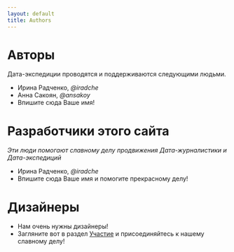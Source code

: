 ```yaml
---
layout: default
title: Authors
---
```


# Авторы

Дата-экспедиции проводятся и поддерживаются следующими людьми.

* Ирина Радченко, *@iradche*
* Анна Сакоян, *@ansakoy*
* Впишите сюда Ваше имя!

# Разработчики этого сайта

*Эти люди помогают славному делу продвижения Дата-журналистики и Дата-экспедиций*

* Ирина Радченко, *@iradche*
* Впишите сюда Ваше имя и помогите прекрасному делу!
 

# Дизайнеры

* Нам очень нужны дизайнеры!
* Загляните вот в раздел [Участие](/contributing) и присоединяйтесь к нашему славному делу!
